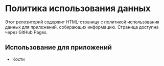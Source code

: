 # Политика использования данных

Этот репозиторий содержит HTML-страницу с политикой использования данных для приложений, собирающих информацию. Страница доступна через GitHub Pages.

## Использование для приложений
* Кости
